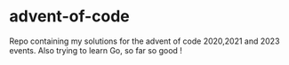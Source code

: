 # advent-of-code
Repo containing my solutions for the advent of code 2020,2021 and 2023 events.
Also trying to learn Go, so far so good !
